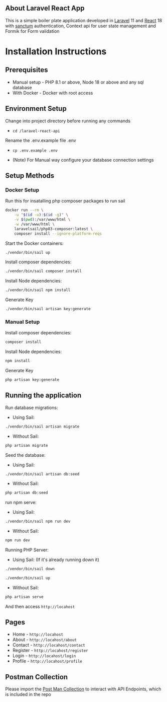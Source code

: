 
## About Laravel React App

This is a simple boiler plate application developed in [Laravel](https://laravel.com/) 11 and [React](https://react.dev/) 18 with [sanctum](https://laravel.com/docs/11.x/sanctum) authentication, Context api for user state management and Formik for Form validation

# Installation Instructions

## Prerequisites
- Manual setup - PHP 8.1 or above, Node 18 or above and any sql database
- With Docker - Docker with root access

## Environment Setup
Change into project directory before running any commands
- `cd /laravel-react-api`
  
Rename the .env.example file .env
- `cp .env.example .env`

- (Note) For Manual way configure your database connection settings

## Setup Methods

### Docker Setup
Run this for insatalling php composer packages to run sail

```bash
docker run --rm \
    -u "$(id -u):$(id -g)" \
    -v $(pwd):/var/www/html \
    -w /var/www/html \
    laravelsail/php83-composer:latest \
    composer install --ignore-platform-reqs
```


Start the Docker containers:
```bash
./vendor/bin/sail up
```

Install composer dependencies:
```bash
./vendor/bin/sail composer install
```

Install Node dependencies:
```bash
./vendor/bin/sail npm install
```
  
Generate Key
```bash
./vendor/bin/sail artisan key:generate
```
  
### Manual Setup

Install composer dependencies:
```bash 
composer install
```

Install Node dependencies:
```bash 
npm install
```

Generate Key
```bash 
php artisan key:generate
```

## Running the application

Run database migrations:
- Using Sail: 
```bash
./vendor/bin/sail artisan migrate
```
- Without Sail: 
```bash
php artisan migrate
```
  
Seed the database:
- Using Sail: 
```bash
./vendor/bin/sail artisan db:seed
```
- Without Sail: 
```bash
php artisan db:seed
```

run npm serve:
- Using Sail: 
```bash
./vendor/bin/sail npm run dev
```
- Without Sail: 
```bash
npm run dev
```
  
Running PHP Server:
- Using Sail: (If it's already running down it)
```bash
./vendor/bin/sail down
```
```bash
./vendor/bin/sail up
```
- Without Sail: 
```bash
php artisan serve
```

And then access `http://locahost`

## Pages
- Home - `http://locahost`
- About - `http://locahost/about`
- Contact - `http://locahost/contact`
- Register - `http://locahost/register`
- Login - `http://locahost/login`
- Profile - `http://locahost/profile`

## Postman Collection
Please import the [Post Man Collection](https://raw.githubusercontent.com/HariK77/laravel-react-app/main/Laravel%20React%20App.postman_collection.json) to interact with API Endpoints, which is included in the repo
